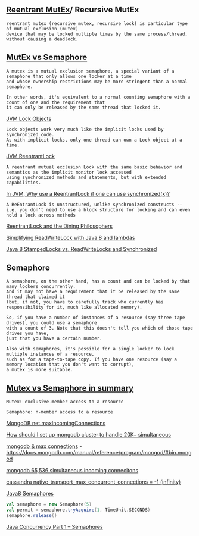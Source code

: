 [Reentrant MutEx](https://en.wikipedia.org/wiki/Reentrant_mutex)/ Recursive MutEx
----------------------------------------------------------------------------------

```
reentrant mutex (recursive mutex, recursive lock) is particular type of mutual exclusion (mutex) 
device that may be locked multiple times by the same process/thread, without causing a deadlock.
```

[MutEx vs Semaphore](http://stackoverflow.com/questions/4039899/when-should-we-use-mutex-and-when-should-we-use-semaphore)
----------------------

```
A mutex is a mutual exclusion semaphore, a special variant of a semaphore that only allows one locker at a time 
and whose ownership restrictions may be more stringent than a normal semaphore.

In other words, it's equivalent to a normal counting semaphore with a count of one and the requirement that 
it can only be released by the same thread that locked it.
```


[JVM Lock Objects](https://docs.oracle.com/javase/tutorial/essential/concurrency/newlocks.html)

```
Lock objects work very much like the implicit locks used by synchronized code. 
As with implicit locks, only one thread can own a Lock object at a time.
```

[JVM ReentrantLock](https://docs.oracle.com/javase/7/docs/api/java/util/concurrent/locks/ReentrantLock.html)

```
A reentrant mutual exclusion Lock with the same basic behavior and semantics as the implicit monitor lock accessed 
using synchronized methods and statements, but with extended capabilities.
```

[In JVM, Why use a ReentrantLock if one can use synchronized(x)?](http://stackoverflow.com/a/11821900/432903)

```
A ReEntrantLock is unstructured, unlike synchronized constructs -- 
i.e. you don't need to use a block structure for locking and can even hold a lock across methods
```

[ReentrantLock and the Dining Philosophers](https://dzone.com/articles/reentrantlock-and-dining-philo)

[Simplifying ReadWriteLock with Java 8 and lambdas](http://www.nurkiewicz.com/2014/03/simplifying-readwritelock-with-java-8.html)

[Java 8 StampedLocks vs. ReadWriteLocks and Synchronized](http://blog.takipi.com/java-8-stampedlocks-vs-readwritelocks-and-synchronized/)

Semaphore
---------

```
A semaphore, on the other hand, has a count and can be locked by that many lockers concurrently. 
And it may not have a requirement that it be released by the same thread that claimed it 
(but, if not, you have to carefully track who currently has responsibility for it, much like allocated memory).

So, if you have a number of instances of a resource (say three tape drives), you could use a semaphore 
with a count of 3. Note that this doesn't tell you which of those tape drives you have, 
just that you have a certain number.

Also with semaphores, it's possible for a single locker to lock multiple instances of a resource, 
such as for a tape-to-tape copy. If you have one resource (say a memory location that you don't want to corrupt), 
a mutex is more suitable.
```

[Mutex vs Semaphore in summary](http://stackoverflow.com/a/40282/432903)
--------

```
Mutex: exclusive-member access to a resource

Semaphore: n-member access to a resource
```


[MongoDB net.maxIncomingConnections](https://docs.mongodb.com/manual/reference/configuration-options/#net.maxIncomingConnections)

[How should I set up mongodb cluster to handle 20K+ simultaneous](http://stackoverflow.com/a/7867693/432903)

[mongodb & max connections](http://stackoverflow.com/a/8439729/432903) - https://docs.mongodb.com/manual/reference/program/mongod/#bin.mongod

[mongodb 65,536 simultaneous incoming connecitons](https://docs.mongodb.com/manual/reference/configuration-options/#net.maxIncomingConnections)

[cassandra native_transport_max_concurrent_connections = -1 (infinity)](http://docs.datastax.com/en/cassandra/2.1/cassandra/configuration/configCassandra_yaml_r.html?scroll=reference_ds_qfg_n1r_1k__native_transport_max_threads)

[Java8 Semaphores](http://winterbe.com/posts/2015/04/30/java8-concurrency-tutorial-synchronized-locks-examples/)

```scala
val semaphore = new Semaphore(5)
val permit = semaphore.tryAcquire(1, TimeUnit.SECONDS)
semaphore.release()
```

[Java Concurrency Part 1 – Semaphores](http://www.obsidianscheduler.com/blog/java-concurrency-part-1-semaphores/)
